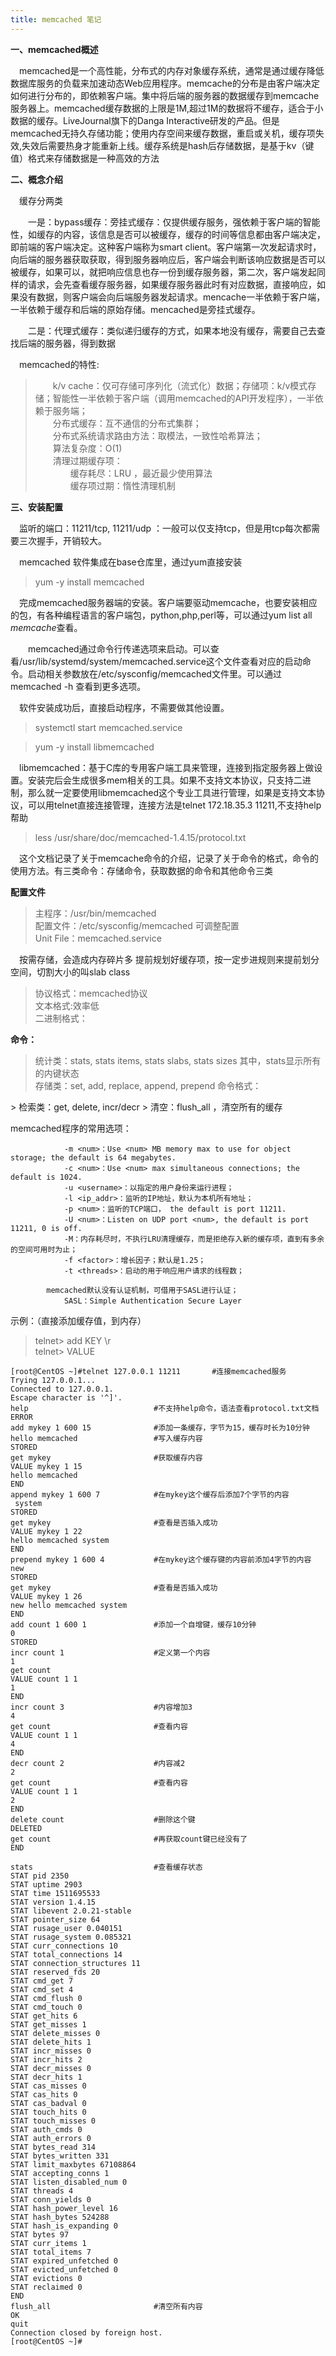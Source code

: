 ```yaml
---
title: memcached 笔记
---
```




**一、memcached概述**

&emsp;memcached是一个高性能，分布式的内存对象缓存系统，通常是通过缓存降低数据库服务的负载来加速动态Web应用程序。memcache的分布是由客户端决定如何进行分布的，即依赖客户端。集中将后端的服务器的数据缓存到memcache服务器上。memcached缓存数据的上限是1M,超过1M的数据将不缓存，适合于小数据的缓存。LiveJournal旗下的Danga Interactive研发的产品。但是memcached无持久存储功能；使用内存空间来缓存数据，重启或关机，缓存项失效,失效后需要热身才能重新上线。缓存系统是hash后存储数据，是基于kv（键值）格式来存储数据是一种高效的方法

**二、概念介绍**

&emsp;缓存分两类

&emsp;&emsp;一是：bypass缓存：旁挂式缓存：仅提供缓存服务，强依赖于客户端的智能性，如缓存的内容，该信息是否可以被缓存，缓存的时间等信息都由客户端决定，即前端的客户端决定。这种客户端称为smart  client。客户端第一次发起请求时，向后端的服务器获取获取，得到服务器响应后，客户端会判断该响应数据是否可以被缓存，如果可以，就把响应信息也存一份到缓存服务器，第二次，客户端发起同样的请求，会先查看缓存服务器，如果缓存服务器此时有对应数据，直接响应，如果没有数据，则客户端会向后端服务器发起请求。mencache一半依赖于客户端，一半依赖于缓存和后端的原始存储。mencached是旁挂式缓存。


&emsp;&emsp;二是：代理式缓存：类似递归缓存的方式，如果本地没有缓存，需要自己去查找后端的服务器，得到数据

&emsp;memcached的特性:

> &emsp;&emsp;k/v cache：仅可存储可序列化（流式化）数据；存储项：k/v模式存储；智能性一半依赖于客户端（调用memcached的API开发程序），一半依赖于服务端；  
> &emsp;&emsp;分布式缓存：互不通信的分布式集群；  
> &emsp;&emsp;分布式系统请求路由方法：取模法，一致性哈希算法；  
> &emsp;&emsp;算法复杂度：O(1)  
> &emsp;&emsp;清理过期缓存项：  
> &emsp;&emsp;&emsp;&emsp;缓存耗尽：LRU ，最近最少使用算法  
> &emsp;&emsp;&emsp;&emsp;缓存项过期：惰性清理机制


**三、安装配置**

&emsp;监听的端口：11211/tcp, 11211/udp ：一般可以仅支持tcp，但是用tcp每次都需要三次握手，开销较大。

&emsp;memcached 软件集成在base仓库里，通过yum直接安装

> yum  -y  install  memcached 

&emsp;完成memcached服务器端的安装。客户端要驱动memcache，也要安装相应的包，有各种编程语言的客户端包，python,php,perl等，可以通过yum  list all *memcache*查看。

&emsp;&emsp;memcached通过命令行传递选项来启动。可以查看/usr/lib/systemd/system/memcached.service这个文件查看对应的启动命令。启动相关参数放在/etc/sysconfig/memcached文件里。可以通过memcached  -h 查看到更多选项。

&emsp;软件安装成功后，直接启动程序，不需要做其他设置。
> systemctl start memcached.service

> yum -y  install libmemcached

&emsp;libmemcached：基于C库的专用客户端工具来管理，连接到指定服务器上做设置。安装完后会生成很多mem相关的工具。如果不支持文本协议，只支持二进制，那么就一定要使用libmemcached这个专业工具进行管理，如果是支持文本协议，可以用telnet直接连接管理，连接方法是telnet 172.18.35.3 11211,不支持help帮助

> less /usr/share/doc/memcached-1.4.15/protocol.txt

&emsp;这个文档记录了关于memcache命令的介绍，记录了关于命令的格式，命令的使用方法。有三类命令：存储命令，获取数据的命令和其他命令三类

**配置文件**

> 主程序：/usr/bin/memcached  
> 配置文件：/etc/sysconfig/memcached  可调整配置  
> Unit File：memcached.service 

&emsp;按需存储，会造成内存碎片多
提前规划好缓存项，按一定步进规则来提前划分空间，切割大小的叫slab class

> 协议格式：memcached协议  
> 文本格式:效率低  
> 二进制格式：

**命令：**

> 统计类：stats, stats items, stats slabs, stats sizes 其中，stats显示所有的内键状态  
> 存储类：set, add, replace, append, prepend
命令格式：<command name> <key> <flags> <exptime> <bytes>  
<cas unique>  
> 检索类：get, delete, incr/decr  
> 清空：flush_all ，清空所有的缓存


memcached程序的常用选项：
```
            -m <num>：Use <num> MB memory max to use for object storage; the default is 64 megabytes.
			-c <num>：Use <num> max simultaneous connections; the default is 1024.
			-u <username>：以指定的用户身份来运行进程；
			-l <ip_addr>：监听的IP地址，默认为本机所有地址；
			-p <num>：监听的TCP端口， the default is port 11211.
			-U <num>：Listen on UDP port <num>, the default is port 11211, 0 is off.
			-M：内存耗尽时，不执行LRU清理缓存，而是拒绝存入新的缓存项，直到有多余的空间可用时为止；
			-f <factor>：增长因子；默认是1.25；
			-t <threads>：启动的用于响应用户请求的线程数；
			
		memcached默认没有认证机制，可借用于SASL进行认证；
			SASL：Simple Authentication Secure Layer
```

示例：（直接添加缓存值，到内存）

> telnet> add KEY <flags> <expiretime> <bytes> \r  
> telnet> VALUE
```
[root@CentOS ~]#telnet 127.0.0.1 11211       #连接memcached服务
Trying 127.0.0.1...
Connected to 127.0.0.1.
Escape character is '^]'.
help                            #不支持help命令，语法查看protocol.txt文档
ERROR
add mykey 1 600 15              #添加一条缓存，字节为15，缓存时长为10分钟 
hello memcached                 #写入缓存内容
STORED
get mykey                       #获取缓存内容
VALUE mykey 1 15
hello memcached
END
append mykey 1 600 7            #在mykey这个缓存后添加7个字节的内容
 system
STORED
get mykey                       #查看是否插入成功
VALUE mykey 1 22
hello memcached system
END
prepend mykey 1 600 4           #在mykey这个缓存键的内容前添加4字节的内容
new 
STORED
get mykey                       #查看是否插入成功
VALUE mykey 1 26
new hello memcached system
END
add count 1 600 1               #添加一个自增键，缓存10分钟
0
STORED
incr count 1                    #定义第一个内容
1
get count
VALUE count 1 1
1
END
incr count 3                    #内容增加3
4
get count                       #查看内容
VALUE count 1 1
4
END
decr count 2                    #内容减2
2
get count                       #查看内容
VALUE count 1 1
2
END
delete count                    #删除这个键
DELETED
get count                       #再获取count键已经没有了
END

stats                           #查看缓存状态
STAT pid 2350
STAT uptime 2903
STAT time 1511695533
STAT version 1.4.15
STAT libevent 2.0.21-stable
STAT pointer_size 64
STAT rusage_user 0.040151
STAT rusage_system 0.085321
STAT curr_connections 10
STAT total_connections 14
STAT connection_structures 11
STAT reserved_fds 20
STAT cmd_get 7
STAT cmd_set 4
STAT cmd_flush 0
STAT cmd_touch 0
STAT get_hits 6
STAT get_misses 1
STAT delete_misses 0
STAT delete_hits 1
STAT incr_misses 0
STAT incr_hits 2
STAT decr_misses 0
STAT decr_hits 1
STAT cas_misses 0
STAT cas_hits 0
STAT cas_badval 0
STAT touch_hits 0
STAT touch_misses 0
STAT auth_cmds 0
STAT auth_errors 0
STAT bytes_read 314
STAT bytes_written 331
STAT limit_maxbytes 67108864
STAT accepting_conns 1
STAT listen_disabled_num 0
STAT threads 4
STAT conn_yields 0
STAT hash_power_level 16
STAT hash_bytes 524288
STAT hash_is_expanding 0
STAT bytes 97
STAT curr_items 1
STAT total_items 7
STAT expired_unfetched 0
STAT evicted_unfetched 0
STAT evictions 0
STAT reclaimed 0
END
flush_all                       #清空所有内容
OK
quit
Connection closed by foreign host.
[root@CentOS ~]#
```
    




